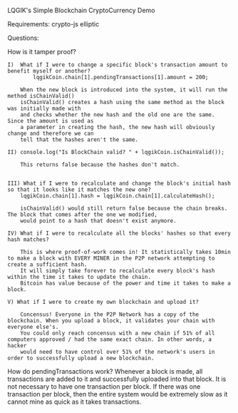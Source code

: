 LQGIK's Simple Blockchain CryptoCurrency Demo

Requirements:
    crypto-js
    elliptic


Questions:

How is it tamper proof?

    I)  What if I were to change a specific block's transaction amount to benefit myself or another?
            lqgikCoin.chain[1].pendingTransactions[1].amount = 200;

        When the new block is introduced into the system, it will run the method isChainValid()
        isChainValid() creates a hash using the same method as the block was initially made with
        and checks whether the new hash and the old one are the same. Since the amount is used as
        a parameter in creating the hash, the new hash will obviously change and therefore we can
        tell that the hashes aren't the same.

    II) console.log("Is BlockChain valid? " + lqgikCoin.isChainValid());

        This returns false because the hashes don't match.


    III) What if I were to recalculate and change the block's initial hash so that it looks like it matches the new one?
        lqgikCoin.chain[1].hash = lqgikCoin.chain[1].calculateHash();

        isChainValid() would still return false because the chain breaks. The block that comes after the one we modified,
        would point to a hash that doesn't exist anymore.

    IV) What if I were to recalculate all the blocks' hashes so that every hash matches?

        This is where proof-of-work comes in! It statistically takes 10min to make a block with EVERY MINER in the P2P network attempting to create a sufficient hash.
        It will simply take forever to recalculate every block's hash within the time it takes to update the chain.
        Bitcoin has value because of the power and time it takes to make a block.

    V) What if I were to create my own blockchain and upload it?

        Concensus! Everyone in the P2P Network has a copy of the blockchain. When you upload a block, it validates your chain with everyone else's.
        You could only reach concensus with a new chain if 51% of all computers approved / had the same exact chain. In other words, a hacker
        would need to have control over 51% of the network's users in order to successfully upload a new blockchain.



How do pendingTransactions work?
    Whenever a block is made, all transactions are added to it and successfully uploaded into that block.
    It is not necessary to have one transaction per block. If there was one transaction per block, then the
    entire system would be extremely slow as it cannot mine as quick as it takes transactions.

